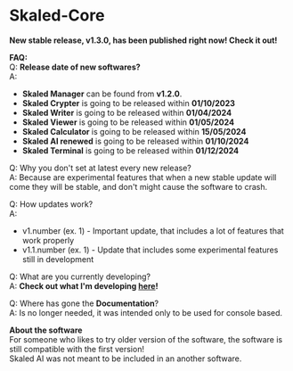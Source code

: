 # Skaled-Core

**New stable release, v1.3.0, has been published right now! Check it out!**

**FAQ:** <br>
Q: **Release date of new softwares?** <br>
A:
* **Skaled Manager** can be found from **v1.2.0**.
* **Skaled Crypter** is going to be released within **01/10/2023**
* **Skaled Writer** is going to be released within **01/04/2024**
* **Skaled Viewer** is going to be released within **01/05/2024**
* **Skaled Calculator** is going to be released within **15/05/2024**
* **Skaled AI renewed** is going to be released within **01/10/2024**
* **Skaled Terminal** is going to be released within **01/12/2024**

Q: Why you don't set at latest every new release? <br>
A: Because are experimental features that when a new stable update will come they will be stable, and don't might cause the software to crash.

Q: How updates work? <br>
A:
* v1.number (ex. 1) - Important update, that includes a lot of features that work properly <br>
* v1.1.number (ex. 1) - Update that includes some experimental features still in development <br>

Q: What are you currently developing? <br>
A: **Check out what I'm developing [here](https://trello.com/b/08H6V1DG/skaled-core)!**

Q: Where has gone the **Documentation**? <br>
A: Is no longer needed, it was intended only to be used for console based.


**About the software** <br>
For someone who likes to try older version of the software, the software is still compatible with the first version! <br>
Skaled AI was not meant to be included in an another software.
